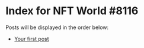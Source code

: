 # Index for NFT World #8116
Posts will be displayed in the order below:

- [Your first post](./001-first.md)


